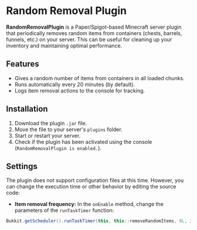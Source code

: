 # Random Removal Plugin

**RandomRemovalPlugin** is a Paper/Spigot-based Minecraft server plugin that periodically removes random items from containers (chests, barrels, funnels, etc.) on your server. This can be useful for cleaning up your inventory and maintaining optimal performance.

## Features
- Gives a random number of items from containers in all loaded chunks.
- Runs automatically every 20 minutes (by default).
- Logs item removal actions to the console for tracking.

## Installation
1. Download the plugin `.jar` file.
2. Move the file to your server's `plugins` folder.
3. Start or restart your server.
4. Check if the plugin has been activated using the console (`RandomRemovalPlugin is enabled.`).

## Settings
The plugin does not support configuration files at this time. However, you can change the execution time or other behavior by editing the source code:

- **Item removal frequency:**
In the `onEnable` method, change the parameters of the `runTaskTimer` function:
```java
Bukkit.getScheduler().runTaskTimer(this, this::removeRandomItems, 0L, 20L * 60 * 20);
